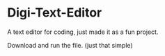 # Digi-Text-Editor
A text editor for coding, just made it as a fun project.


Download and run the file. (just that simple)
